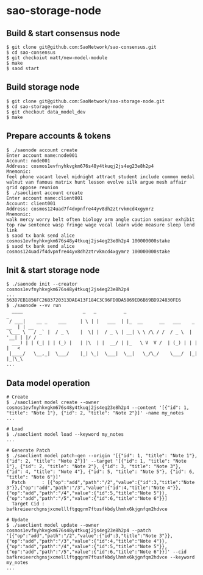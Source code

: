 # sao-storage-node

## Build & start consensus node
	$ git clone git@github.com:SaoNetwork/sao-consensus.git
	$ cd sao-consensus
	$ git checkoiut matt/new-model-module
	$ make
	$ saod start

## Build storage node
	$ git clone git@github.com:SaoNetwork/sao-storage-node.git
	$ cd sao-storage-node
	$ git checkout data_model_dev
	$ make

## Prepare accounts & tokens
	$ ./saonode account create
	Enter account name:node001
	Account: node001
	Address: cosmos1evfnyhkvgkm676s48y4tkuqj2js4eg23e8h2p4
	Mnemonic:
	feel phone vacant level midnight attract student include common medal walnut van famous matrix hunt lesson evolve silk argue mesh affair grid oppose reunion
	$ ./saoclient account create
	Enter account name:client001
	Account: client001
	Address: cosmos124uad7f4dvpnfre44yv8dh2ztrvkmcd4xgymrz
	Mnemonic:
	walk mercy worry belt often biology arm angle caution seminar exhibit top raw sentence wasp fringe wage vocal learn wide measure sleep lend link
	$ saod tx bank send alice cosmos1evfnyhkvgkm676s48y4tkuqj2js4eg23e8h2p4 100000000stake
	$ saod tx bank send alice cosmos124uad7f4dvpnfre44yv8dh2ztrvkmcd4xgymrz 100000000stake

## Init & start storage node
	$ ./saonode init --creator cosmos1evfnyhkvgkm676s48y4tkuqj2js4eg23e8h2p4
	...
	563D7EB1856FC26B3720313DAE413F184C3C96FD0DA5869ED6B69BD924830FE6
	$ ./saonode --vv run
	  ____                      _   _          _                               _
	 / ___|    __ _    ___     | \ | |   ___  | |_  __      __   ___    _ __  | | __
	 \___ \   / _` |  / _ \    |  \| |  / _ \ | __| \ \ /\ / /  / _ \  | '__| | |/ /
	  ___) | | (_| | | (_) |   | |\  | |  __/ | |_   \ V  V /  | (_) | | |    |   <
	 |____/   \__,_|  \___/    |_| \_|  \___|  \__|   \_/\_/    \___/  |_|    |_|\_\
	...

## Data model operation
	# Create
	$ ./saoclient model create --owner cosmos1evfnyhkvgkm676s48y4tkuqj2js4eg23e8h2p4 --content '[{"id": 1, "title": "Note 1"}, {"id": 2, "title": "Note 2"}]' -name my_notes
	...
	
	# Load
	$ ./saoclient model load --keyword my_notes
	...
	
	# Generate Patch
	$ ./saoclient model patch-gen --origin '[{"id": 1, "title": "Note 1"}, {"id": 2, "title": "Note 2"}]' --target '[{"id": 1, "title": "Note 1"}, {"id": 2, "title": "Note 2"}, {"id": 3, "title": "Note 3"}, {"id": 4, "title": "Note 4"}, {"id": 5, "title": "Note 5"}, {"id": 6, "title": "Note 6"}]'
	  Patch      : [{"op":"add","path":"/2","value":{"id":3,"title":"Note 3"}},{"op":"add","path":"/3","value":{"id":4,"title":"Note 4"}},{"op":"add","path":"/4","value":{"id":5,"title":"Note 5"}},{"op":"add","path":"/5","value":{"id":6,"title":"Note 6"}}]
	  Target Cid : bafkreieerchgnsjxcmelllftgqgrm7ftusfkbdylhmhx6kjgnfqm2hdvce
	
	# Update
	$ ./saoclient model update --owner cosmos1evfnyhkvgkm676s48y4tkuqj2js4eg23e8h2p4 --patch '[{"op":"add","path":"/2","value":{"id":3,"title":"Note 3"}},{"op":"add","path":"/3","value":{"id":4,"title":"Note 4"}},{"op":"add","path":"/4","value":{"id":5,"title":"Note 5"}},{"op":"add","path":"/5","value":{"id":6,"title":"Note 6"}}]' --cid bafkreieerchgnsjxcmelllftgqgrm7ftusfkbdylhmhx6kjgnfqm2hdvce --keyword my_notes
	...
	
